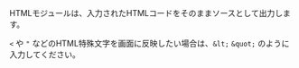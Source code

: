 HTMLモジュールは、入力されたHTMLコードをそのままソースとして出力します。

`<` や `"` などのHTML特殊文字を画面に反映したい場合は、`&lt;` `&quot;` のように入力してください。
